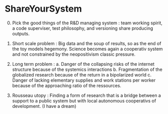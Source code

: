 # ShareYourSystem 

0. Pick the good things of the R&D managing system :
team working spirit, a code superviser, test philosophy, and versioning share producing outputs.

1. Short scale problem : Big data and the soup of results, so as the end of the toy models 
hegemony. Science becomes again a cooperativ system and not constrained by the neopositivism
classic pressure.

2. Long term problem : 
	a. Danger of the collapsing risks of the internet structure because of the systemics interactions
	b. Fragmentation of the globalized research because of the return in a bipolarized world
	c. Danger of lacking elementary supplies and work stations per worker because of the approaching
		ratio of the ressources.

5. Rousseau utopy : Finding a form of research that is a bridge between a support to a public system
but with local autonomous cooperativs of development. (I have a dream)



